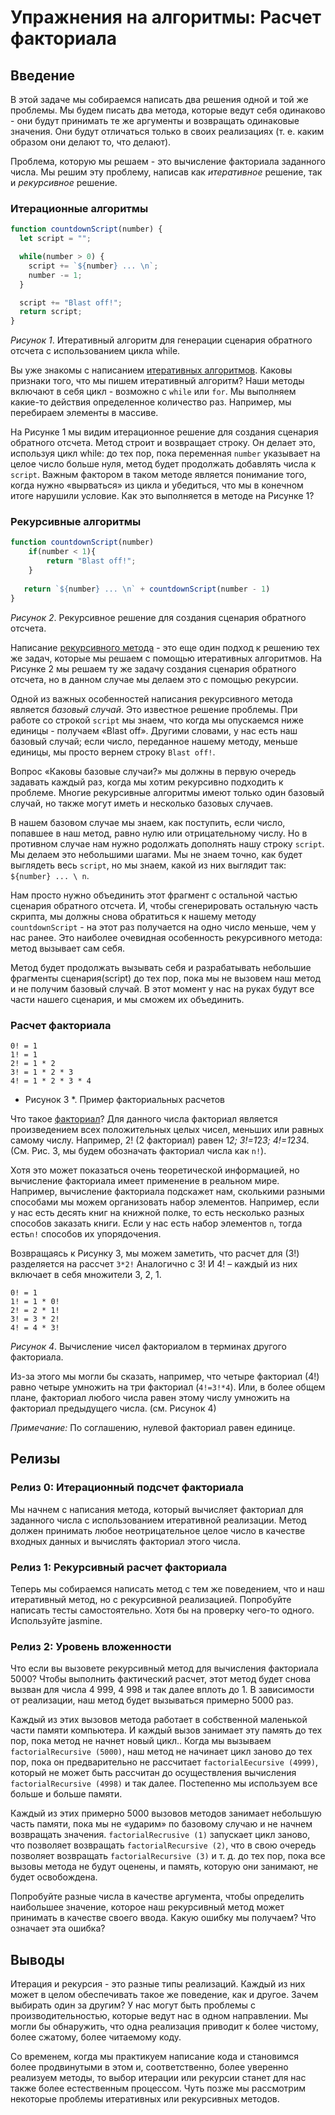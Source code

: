 # Упражнения на алгоритмы: Расчет факториала

## Введение

В этой задаче мы собираемся написать два решения одной и той же проблемы. Мы будем писать два метода, которые ведут себя одинаково - они будут принимать те же аргументы и возвращать одинаковые значения. Они будут отличаться только в своих реализациях (т. е. каким образом они делают то, что делают).

Проблема, которую мы решаем - это вычисление факториала заданного числа. Мы решим эту проблему, написав как *итеративное* решение, так и *рекурсивное* решение.

### Итерационные алгоритмы
 
```javascript
function countdownScript(number) {
  let script = "";

  while(number > 0) {
    script += `${number} ... \n`;
    number -= 1;
  }

  script += "Blast off!";
  return script;
}
```
*Рисунок 1*. Итеративный алгоритм для генерации сценария обратного отсчета с использованием цикла while.

Вы уже знакомы с написанием [итеративных алгоритмов](https://en.wikipedia.org/wiki/Iteration#Computing). Каковы признаки того, что мы пишем итеративный алгоритм? Наши методы включают в себя цикл - возможно с `while` или `for`. Мы выполняем какие-то действия определенное количество раз. Например, мы перебираем элементы в массиве.

На Рисунке 1 мы видим итерационное решение для создания сценария обратного отсчета. Метод строит и возвращает строку. Он делает это, используя цикл while: до тех пор, пока переменная `number` указывает на целое число больше нуля, метод будет продолжать добавлять числа к `script`. Важным фактором в таком методе является понимание того, когда нужно «вырваться» из цикла и убедиться, что мы в конечном итоге нарушили условие. 
Как это выполняется в методе на Рисунке 1?

### Рекурсивные алгоритмы
 
```javascript
function countdownScript(number)
 	if(number < 1){ 
 		return "Blast off!"; 
  	}
 
   return `${number} ... \n` + countdownScript(number - 1)
}
```
*Рисунок 2*. Рекурсивное решение для создания сценария обратного отсчета.

Написание [рекурсивного метода](http://en.wikipedia.org/wiki/Recursion_%28computer_science%29) - это еще один подход к решению тех же задач, которые мы решаем с помощью итеративных алгоритмов. На Рисунке 2 мы решаем ту же задачу создания сценария обратного отсчета, но в данном случае мы делаем это с помощью рекурсии.

Одной из важных особенностей написания рекурсивного метода является *базовый случай*. Это известное решение проблемы. При работе со строкой `script` мы знаем, что когда мы опускаемся ниже единицы - получаем «Blast off». Другими словами, у нас есть наш базовый случай; если число, переданное нашему методу, меньше единицы, мы просто вернем строку `Blast off!`.

Вопрос «Каковы базовые случаи?»  мы должны в первую очередь задавать каждый раз, когда мы хотим рекурсивно подходить к проблеме. Многие рекурсивные алгоритмы имеют только один базовый случай, но также могут иметь и несколько базовых случаев.

В нашем базовом случае мы знаем, как поступить, если число, попавшее в наш метод, равно нулю или отрицательному числу. Но в противном случае нам нужно родолжать дополнять нашу строку `script`. Мы делаем это небольшими шагами. Мы не знаем точно, как будет выглядеть весь `script`, но мы знаем, какой из них выглядит так: `${number} ... \ n`.

Нам просто нужно объединить этот фрагмент с остальной частью сценария обратного отсчета. И, чтобы сгенерировать остальную часть скрипта, мы должны снова обратиться к  нашему методу `countdownScript` - на этот раз получается на одно число меньше, чем у нас ранее. Это наиболее очевидная особенность рекурсивного метода: метод вызывает сам себя.

Метод будет продолжать вызывать себя и разрабатывать небольшие фрагменты сценария(script) до тех пор, пока мы не вызовем наш метод и не получим базовый случай. В этот момент у нас на руках будут все части нашего сценария, и мы сможем их объединить.

### Расчет факториала
 
```
0! = 1
1! = 1
2! = 1 * 2
3! = 1 * 2 * 3
4! = 1 * 2 * 3 * 4
```

* Рисунок 3 *. Пример факториальных расчетов

Что такое [факториал](http://en.wikipedia.org/wiki/Factorial)? Для данного числа факториал является произведением всех положительных целых чисел, меньших или равных самому числу. Например, 2! (2 факториал) равен 1*2; 3!=1*2*3; 4!=1*2*3*4. (См. Рис. 3, мы будем обозначать факториал числа как `n!`).

Хотя это может показаться очень теоретической информацией, но вычисление факториала имеет применение в реальном мире. Например, вычисление факториала подскажет нам, сколькими разными способами мы можем организовать набор элементов. Например, если у нас есть десять книг на книжной полке, то есть несколько разных способов заказать книги. Если у нас есть набор элементов `n`, тогда есть` n! ` способов их упорядочения.

Возвращаясь к Рисунку 3, мы можем заметить, что расчет для (3!) разделяется на рассчет `3*2!`  Аналогично с 3! И 4! – каждый  из них включает в себя множители 3, 2, 1. 

```
0! = 1
1! = 1 * 0!
2! = 2 * 1!
3! = 3 * 2!
4! = 4 * 3!
```

*Рисунок 4*. Вычисление чисел факториалом в терминах другого факториала.

Из-за этого мы могли бы сказать, например, что четыре факториал (4!)  равно четыре умножить на три факториал  (`4!=3!*4`).  Или, в более общем плане, факториал любого числа равен этому числу умножить на факториал предыдущего числа. (см. Рисунок 4)

*Примечание:* По соглашению, нулевой факториал равен единице.


## Релизы
### Релиз 0: Итерационный подсчет факториала

Мы начнем с написания метода, который вычисляет факториал для заданного числа с использованием итеративной реализации. Метод должен принимать любое неотрицательное целое число в качестве входных данных и вычислять факториал этого числа.


### Релиз 1: Рекурсивный расчет факториала

Теперь мы собираемся написать метод с тем же поведением, что и наш итеративный метод, но с рекурсивной реализацией. Попробуйте написать тесты самостоятельно. Хотя бы на проверку чего-то одного. Используйте jasmine.


### Релиз 2: Уровень вложенности

Что если вы вызовете рекурсивный метод для вычисления факториала 5000? Чтобы выполнить фактический расчет, этот метод будет снова вызван для числа 4 999, 4 998 и так далее вплоть до 1. В зависимости от реализации, наш метод будет вызываться примерно 5000 раз.

Каждый из этих вызовов метода работает в собственной маленькой части памяти компьютера. И каждый вызов занимает эту память до тех пор, пока метод не начнет новый цикл.. Когда мы вызываем `factorialRecursive (5000)`, наш метод не начинает цикл заново до тех пор, пока он предварительно не рассчитает `factorialEecursive (4999)`, который не может быть рассчитан до осуществления вычисления `factorialRecursive (4998)` и так далее. Постепенно мы используем все больше и больше памяти.

Каждый из этих примерно 5000 вызовов методов занимает небольшую часть памяти, пока мы не «ударим» по базовому случаю и не начнем возвращать значения. `factorialRecrusive (1)` запускает цикл заново, что позволяет возвращать `factorialRecursive (2)`, что в свою очередь позволяет возвращать `factorialRecursive (3)` и т. д. до тех пор, пока все вызовы метода не будут оценены, и память, которую они занимают, не будет освобождена.

Попробуйте разные числа в качестве аргумента, чтобы определить наибольшее значение, которое наш рекурсивный метод может принимать в качестве своего ввода. Какую ошибку мы получаем? Что означает эта ошибка?


## Выводы

Итерация и рекурсия - это разные типы реализаций. Каждый из них может в целом обеспечивать такое же поведение, как и другое. Зачем выбирать один за другим? У нас могут быть проблемы с производительностью, которые ведут нас в одном направлении. Мы могли бы обнаружить, что одна реализация приводит к более чистому, более сжатому, более читаемому коду.

Со временем, когда мы практикуем написание кода и становимся более продвинутыми в этом и, соответственно, более уверенно реализуем методы, то выбор итерации или рекурсии станет для нас также более естественным процессом. Чуть позже мы рассмотрим некоторые проблемы итеративных или рекурсивных методов.
